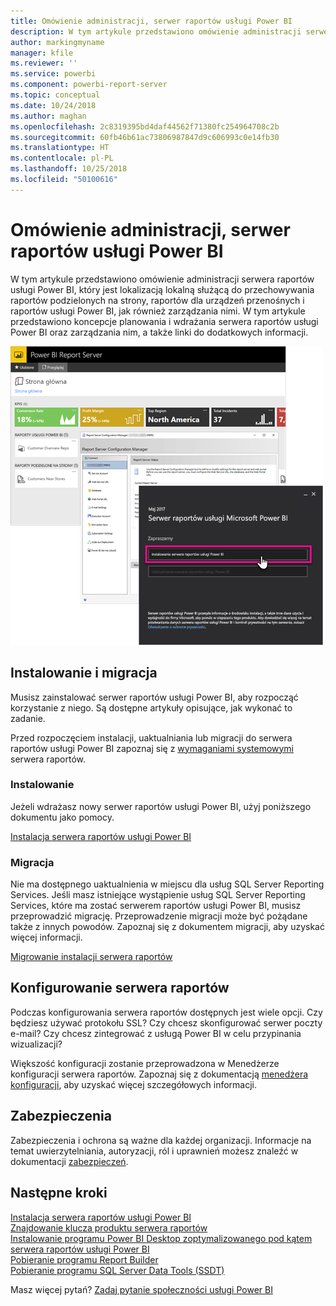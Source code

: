 ```yaml
---
title: Omówienie administracji, serwer raportów usługi Power BI
description: W tym artykule przedstawiono omówienie administracji serwera raportów usługi Power BI, który jest lokalizacją lokalną służącą do przechowywania raportów podzielonych na strony, raportów dla urządzeń przenośnych i raportów usługi Power BI, jak również zarządzania nimi.
author: markingmyname
manager: kfile
ms.reviewer: ''
ms.service: powerbi
ms.component: powerbi-report-server
ms.topic: conceptual
ms.date: 10/24/2018
ms.author: maghan
ms.openlocfilehash: 2c8319395bd4daf44562f71380fc254964708c2b
ms.sourcegitcommit: 60fb46b61ac73806987847d9c606993c0e14fb30
ms.translationtype: HT
ms.contentlocale: pl-PL
ms.lasthandoff: 10/25/2018
ms.locfileid: "50100616"
---
```

# <a name="admin-overview-power-bi-report-server"></a>Omówienie administracji, serwer raportów usługi Power BI
W tym artykule przedstawiono omówienie administracji serwera raportów usługi Power BI, który jest lokalizacją lokalną służącą do przechowywania raportów podzielonych na strony, raportów dla urządzeń przenośnych i raportów usługi Power BI, jak również zarządzania nimi. W tym artykule przedstawiono koncepcje planowania i wdrażania serwera raportów usługi Power BI oraz zarządzania nim, a także linki do dodatkowych informacji.

![](media/admin-handbook-overview/admin-handbook.png)



## <a name="installing-and-migration"></a>Instalowanie i migracja
Musisz zainstalować serwer raportów usługi Power BI, aby rozpocząć korzystanie z niego. Są dostępne artykuły opisujące, jak wykonać to zadanie.

Przed rozpoczęciem instalacji, uaktualniania lub migracji do serwera raportów usługi Power BI zapoznaj się z [wymaganiami systemowymi](system-requirements.md) serwera raportów.

### <a name="installing"></a>Instalowanie
Jeżeli wdrażasz nowy serwer raportów usługi Power BI, użyj poniższego dokumentu jako pomocy. 

[Instalacja serwera raportów usługi Power BI](install-report-server.md)

### <a name="migration"></a>Migracja
Nie ma dostępnego uaktualnienia w miejscu dla usług SQL Server Reporting Services. Jeśli masz istniejące wystąpienie usług SQL Server Reporting Services, które ma zostać serwerem raportów usługi Power BI, musisz przeprowadzić migrację. Przeprowadzenie migracji może być pożądane także z innych powodów. Zapoznaj się z dokumentem migracji, aby uzyskać więcej informacji.

[Migrowanie instalacji serwera raportów](migrate-report-server.md)

## <a name="configuring-your-report-server"></a>Konfigurowanie serwera raportów
Podczas konfigurowania serwera raportów dostępnych jest wiele opcji. Czy będziesz używać protokołu SSL? Czy chcesz skonfigurować serwer poczty e-mail? Czy chcesz zintegrować z usługą Power BI w celu przypinania wizualizacji?

Większość konfiguracji zostanie przeprowadzona w Menedżerze konfiguracji serwera raportów. Zapoznaj się z dokumentacją [menedżera konfiguracji](https://docs.microsoft.com/sql/reporting-services/install-windows/reporting-services-configuration-manager-native-mode), aby uzyskać więcej szczegółowych informacji.

## <a name="security"></a>Zabezpieczenia
Zabezpieczenia i ochrona są ważne dla każdej organizacji. Informacje na temat uwierzytelniania, autoryzacji, ról i uprawnień możesz znaleźć w dokumentacji [zabezpieczeń](https://docs.microsoft.com/sql/reporting-services/security/reporting-services-security-and-protection).

## <a name="next-steps"></a>Następne kroki
[Instalacja serwera raportów usługi Power BI](install-report-server.md)  
[Znajdowanie klucza produktu serwera raportów](find-product-key.md)  
[Instalowanie programu Power BI Desktop zoptymalizowanego pod kątem serwera raportów usługi Power BI](install-powerbi-desktop.md)  
[Pobieranie programu Report Builder](https://www.microsoft.com/download/details.aspx?id=53613)  
[Pobieranie programu SQL Server Data Tools (SSDT)](http://go.microsoft.com/fwlink/?LinkID=616714)

Masz więcej pytań? [Zadaj pytanie społeczności usługi Power BI](https://community.powerbi.com/)

